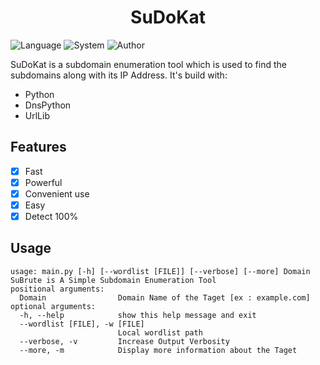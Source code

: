<h1 align="center"> SuDoKat </h1>

![Language](https://img.shields.io/badge/Language-Python-pink.svg)
![System](https://img.shields.io/badge/System-Linux-red)
![Author](https://img.shields.io/badge/Author-Anuj-yellow)


SuDoKat is a subdomain enumeration tool which is used to find the subdomains along with its IP Address. It's build with:
- Python
- DnsPython
- UrlLib

## Features
- [x] Fast
- [x] Powerful
- [x] Convenient use
- [x] Easy
- [x] Detect 100%

## Usage

```
usage: main.py [-h] [--wordlist [FILE]] [--verbose] [--more] Domain
SuBrute is A Simple Subdomain Enumeration Tool 
positional arguments:
  Domain                Domain Name of the Taget [ex : example.com]
optional arguments:
  -h, --help            show this help message and exit
  --wordlist [FILE], -w [FILE]
                        Local wordlist path
  --verbose, -v         Increase Output Verbosity
  --more, -m            Display more information about the Taget
  
```

